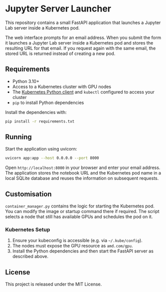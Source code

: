 # Jupyter Server Launcher

This repository contains a small FastAPI application that launches a Jupyter Lab server inside a Kubernetes pod.

The web interface prompts for an email address. When you submit the form it launches a Jupyter Lab server inside a Kubernetes pod and stores the resulting URL for that email. If you request again with the same email, the stored URL is returned instead of creating a new pod.

## Requirements

- Python 3.10+
- Access to a Kubernetes cluster with GPU nodes
- The [Kubernetes Python client](https://github.com/kubernetes-client/python) and `kubectl` configured to access your cluster
- `pip` to install Python dependencies

Install the dependencies with:

```bash
pip install -r requirements.txt
```

## Running

Start the application using uvicorn:

```bash
uvicorn app:app --host 0.0.0.0 --port 8000
```

Open `http://localhost:8000` in your browser and enter your email address. The application stores the notebook URL and the Kubernetes pod name in a local SQLite database and reuses the information on subsequent requests.

## Customisation

`container_manager.py` contains the logic for starting the Kubernetes pod. You can modify the image or startup command there if required. The script selects a node that still has available GPUs and schedules the pod on it.

### Kubernetes Setup

1. Ensure your kubeconfig is accessible (e.g. via `~/.kube/config`).
2. The nodes must expose the GPU resource as `amd.com/gpu`.
3. Install the Python dependencies and then start the FastAPI server as described above.

## License

This project is released under the MIT License.
